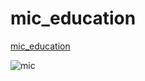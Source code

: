 # mic_education
[mic_education](https://miu.org.mm/)

![mic](https://github.com/user-attachments/assets/8f80c02e-b5a2-421d-9836-3665d4500535)
